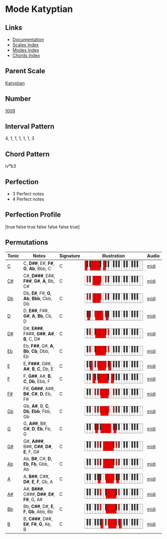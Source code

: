 # Mode Katyptian

## Links

- [Documentation](README.md)
- [Scales Index](Scales.md)
- [Modes Index](Modes.md)
- [Chords Index](Chords.md)

## Parent Scale

[Katyptian](ScaleKatyptian.md)

## Number

[1009](https://ianring.com/musictheory/scales/1009)

## Interval Pattern

4, 1, 1, 1, 1, 1, 3

## Chord Pattern

iv⁰b3

## Perfection

- 3 Perfect notes
- 4 Perfect notes

## Perfection Profile

[true false true false false false true]

## Permutations

| Tonic | Notes | Signature | Illustration | Audio |
|-------|-------|-----------|--------------|-------|
| [C](ModeCNaturalKatyptian.md) | C, **D##**, E#, **F#**, **G**, **Ab**, Bbb, C | C | ![CNaturalKatyptian](ModeCNaturalKatyptian.png) | [midi](https://github.com/edipermadi/music/blob/main/docs/ModeCNaturalKatyptian.mid?raw=true) |
| [C#](ModeCSharpKatyptian.md) | C#, **D###**, E##, **F##**, **G#**, **A**, Bb, C# | C | ![CSharpKatyptian](ModeCSharpKatyptian.png) | [midi](https://github.com/edipermadi/music/blob/main/docs/ModeCSharpKatyptian.mid?raw=true) |
| [Db](ModeDFlatKatyptian.md) | Db, **E#**, F#, **G**, **Ab**, **Bbb**, Cbb, Db | C | ![DFlatKatyptian](ModeDFlatKatyptian.png) | [midi](https://github.com/edipermadi/music/blob/main/docs/ModeDFlatKatyptian.mid?raw=true) |
| [D](ModeDNaturalKatyptian.md) | D, **E##**, F##, **G#**, **A**, **Bb**, Cb, D | C | ![DNaturalKatyptian](ModeDNaturalKatyptian.png) | [midi](https://github.com/edipermadi/music/blob/main/docs/ModeDNaturalKatyptian.mid?raw=true) |
| [D#](ModeDSharpKatyptian.md) | D#, **E###**, F###, **G##**, **A#**, **B**, C, D# | C | ![DSharpKatyptian](ModeDSharpKatyptian.png) | [midi](https://github.com/edipermadi/music/blob/main/docs/ModeDSharpKatyptian.mid?raw=true) |
| [Eb](ModeEFlatKatyptian.md) | Eb, **F##**, G#, **A**, **Bb**, **Cb**, Dbb, Eb | C | ![EFlatKatyptian](ModeEFlatKatyptian.png) | [midi](https://github.com/edipermadi/music/blob/main/docs/ModeEFlatKatyptian.mid?raw=true) |
| [E](ModeENaturalKatyptian.md) | E, **F###**, G##, **A#**, **B**, **C**, Db, E | C | ![ENaturalKatyptian](ModeENaturalKatyptian.png) | [midi](https://github.com/edipermadi/music/blob/main/docs/ModeENaturalKatyptian.mid?raw=true) |
| [F](ModeFNaturalKatyptian.md) | F, **G##**, A#, **B**, **C**, **Db**, Ebb, F | C | ![FNaturalKatyptian](ModeFNaturalKatyptian.png) | [midi](https://github.com/edipermadi/music/blob/main/docs/ModeFNaturalKatyptian.mid?raw=true) |
| [F#](ModeFSharpKatyptian.md) | F#, **G###**, A##, **B#**, **C#**, **D**, Eb, F# | C | ![FSharpKatyptian](ModeFSharpKatyptian.png) | [midi](https://github.com/edipermadi/music/blob/main/docs/ModeFSharpKatyptian.mid?raw=true) |
| [Gb](ModeGFlatKatyptian.md) | Gb, **A#**, B, **C**, **Db**, **Ebb**, Fbb, Gb | C | ![GFlatKatyptian](ModeGFlatKatyptian.png) | [midi](https://github.com/edipermadi/music/blob/main/docs/ModeGFlatKatyptian.mid?raw=true) |
| [G](ModeGNaturalKatyptian.md) | G, **A##**, B#, **C#**, **D**, **Eb**, Fb, G | C | ![GNaturalKatyptian](ModeGNaturalKatyptian.png) | [midi](https://github.com/edipermadi/music/blob/main/docs/ModeGNaturalKatyptian.mid?raw=true) |
| [G#](ModeGSharpKatyptian.md) | G#, **A###**, B##, **C##**, **D#**, **E**, F, G# | C | ![GSharpKatyptian](ModeGSharpKatyptian.png) | [midi](https://github.com/edipermadi/music/blob/main/docs/ModeGSharpKatyptian.mid?raw=true) |
| [Ab](ModeAFlatKatyptian.md) | Ab, **B#**, C#, **D**, **Eb**, **Fb**, Gbb, Ab | C | ![AFlatKatyptian](ModeAFlatKatyptian.png) | [midi](https://github.com/edipermadi/music/blob/main/docs/ModeAFlatKatyptian.mid?raw=true) |
| [A](ModeANaturalKatyptian.md) | A, **B##**, C##, **D#**, **E**, **F**, Gb, A | C | ![ANaturalKatyptian](ModeANaturalKatyptian.png) | [midi](https://github.com/edipermadi/music/blob/main/docs/ModeANaturalKatyptian.mid?raw=true) |
| [A#](ModeASharpKatyptian.md) | A#, **B###**, C###, **D##**, **E#**, **F#**, G, A# | C | ![ASharpKatyptian](ModeASharpKatyptian.png) | [midi](https://github.com/edipermadi/music/blob/main/docs/ModeASharpKatyptian.mid?raw=true) |
| [Bb](ModeBFlatKatyptian.md) | Bb, **C##**, D#, **E**, **F**, **Gb**, Abb, Bb | C | ![BFlatKatyptian](ModeBFlatKatyptian.png) | [midi](https://github.com/edipermadi/music/blob/main/docs/ModeBFlatKatyptian.mid?raw=true) |
| [B](ModeBNaturalKatyptian.md) | B, **C###**, D##, **E#**, **F#**, **G**, Ab, B | C | ![BNaturalKatyptian](ModeBNaturalKatyptian.png) | [midi](https://github.com/edipermadi/music/blob/main/docs/ModeBNaturalKatyptian.mid?raw=true) |
